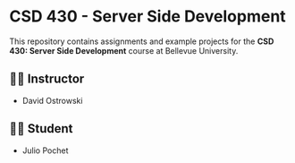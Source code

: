 # CSD 430 - Server Side Development

This repository contains assignments and example projects for the **CSD 430: Server Side Development** course at Bellevue University.

## 👨‍🏫 Instructor

- David Ostrowski

## 👨‍🎓 Student

- Julio Pochet
